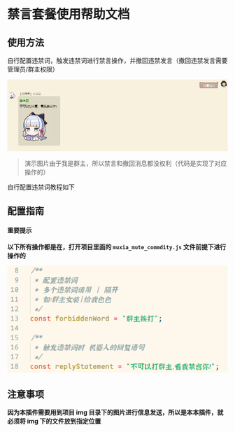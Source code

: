 # 禁言套餐使用帮助文档

## 使用方法

自行配置违禁词，触发违禁词进行禁言操作，并撤回违禁发言（撤回违禁发言需要管理员/群主权限）

![](./imgs/muteCommdity/1.png)

> 演示图片由于我是群主，所以禁言和撤回消息都没权利（代码是实现了对应操作的）

自行配置违禁词教程如下

## 配置指南

#### 重要提示

**以下所有操作都是在，打开项目里面的 `muxia_mute_commdity.js` 文件前提下进行操作的**

![](./imgs/muteCommdity/2.png)

## 注意事项

**因为本插件需要用到项目 img 目录下的图片进行信息发送，所以是本本插件，就必须将 img 下的文件放到指定位置**

